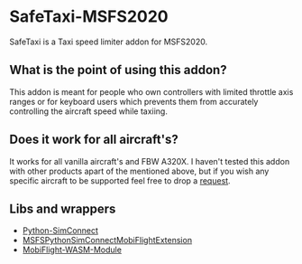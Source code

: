 # SafeTaxi-MSFS2020
SafeTaxi is a Taxi speed limiter addon for MSFS2020. 

## What is the point of using this addon?
This addon is meant for people who own controllers with limited throttle axis ranges or for keyboard users which prevents them from accurately controlling the aircraft speed while taxiing.

## Does it work for all aircraft's?
It works for all vanilla aircraft's and FBW A320X.
I haven't tested this addon with other products apart of the mentioned above, but if you wish any specific aircraft to be supported feel free to drop a [request](https://github.com/RushScript/SafeTaxi-MSFS2020/issues/new/choose).

## Libs and wrappers
- [Python-SimConnect](https://github.com/odwdinc/Python-SimConnect)
- [MSFSPythonSimConnectMobiFlightExtension](https://github.com/Koseng/MSFSPythonSimConnectMobiFlightExtension)
- [MobiFlight-WASM-Module](https://github.com/MobiFlight/MobiFlight-WASM-Module)
